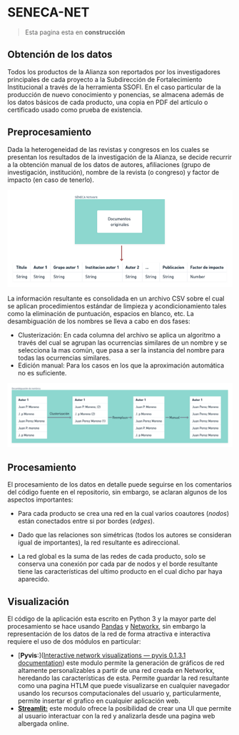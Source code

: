 # SENECA-NET

> Esta pagina esta en **construcción**

## Obtención de los datos

Todos los productos de la Alianza son reportados por los investigadores principales de cada proyecto a la Subdirección de Fortalecimiento Institucional a través de la herramienta SSOFI. En el caso particular de la producción de nuevo conocimiento y ponencias, se almacena además de los datos básicos de cada producto, una copia en PDF del artículo o certificado usado como prueba de existencia.

## Preprocesamiento

Dada la heterogeneidad de las revistas y congresos en los cuales se presentan los resultados de la investigación de la Alianza, se decide recurrir a la obtención manual de los datos de autores, afiliaciones (grupo de investigación, institución), nombre de la revista (o congreso) y factor de impacto (en caso de tenerlo).


![](images/2022-07-13-07-12-08-index.png)

La información resultante es consolidada en un archivo CSV sobre el cual se aplican procedimientos estándar de limpieza y acondicionamiento tales como la eliminación de puntuación, espacios en blanco, etc.
La desambiguación de los nombres se lleva a cabo en dos fases:

- Clusterización: En cada columna del archivo se aplica un algoritmo a través del cual se agrupan las ocurrencias similares de un nombre y se selecciona la mas común, que pasa a ser la instancia del nombre para todas las ocurrencias similares.
- Edición manual: Para los casos en los que la aproximación automática no es suficiente.

![](images/2022-07-13-07-42-49-index.png)

## Procesamiento

El procesamiento de los datos en detalle puede seguirse en los comentarios del código fuente en el repositorio, sin embargo, se aclaran algunos de los aspectos importantes:

- Para cada producto se crea una red en la cual varios coautores (*nodos*) están conectados entre si por bordes (*edges*).



- Dado que las relaciones son simétricas (todos los autores se consideran igual de importantes), la red resultante es adireccional.
- La red global es la suma de las redes de cada producto, solo se conserva una conexión por cada par de nodos y el borde resultante tiene las características del ultimo producto en el cual dicho par haya aparecido.

## Visualización

El código de la aplicación esta escrito en Python 3 y la mayor parte del procesamiento se hace usando [Pandas](https://pandas.pydata.org/) y [Networkx](https://networkx.org/), sin embargo la representación de los datos de la red de forma atractiva e interactiva requiere el uso de dos módulos en particular:

- [**Pyvis**:]([Interactive network visualizations &mdash; pyvis 0.1.3.1 documentation](https://pyvis.readthedocs.io/en/latest/#)) este modulo permite la generación de gráficos de red altamente personalizables a partir de una red creada en Networkx, heredando las características de esta. Permite guardar la red resultante como una pagina HTLM que puede visualizarse en cualquier navegador usando los recursos computacionales del usuario y, particularmente, permite insertar el grafico en  cualquier aplicación web.
- [**Streamlit:**](https://streamlit.io/) este modulo ofrece la posibilidad de crear una UI que permite al usuario interactuar con la red y analizarla desde una pagina web albergada online.
